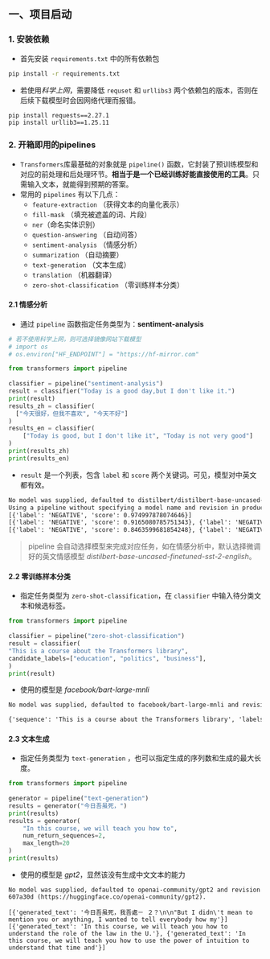   
## 一、项目启动  
### 1. 安装依赖  
- 首先安装 `requirements.txt` 中的所有依赖包  
```bash  
pip install -r requirements.txt
```  
- 若使用*科学上网*，需要降低 `requset` 和 `urllibs3` 两个依赖包的版本，否则在后续下载模型时会因网络代理而报错。
```bash
pip install requests==2.27.1
pip install urllib3==1.25.11  
```
### 2. 开箱即用的pipelines  

- `Transformers`库最基础的对象就是 `pipeline()` 函数，它封装了预训练模型和对应的前处理和后处理环节。**相当于是一个已经训练好能直接使用的工具**。只需输入文本，就能得到预期的答案。
- 常用的 `pipelines` 有以下几点：
	- `feature-extraction` （获得文本的向量化表示）
	- `fill-mask` （填充被遮盖的词、片段）
	- `ner`（命名实体识别）
	- `question-answering` （自动问答）
	- `sentiment-analysis` （情感分析）
	- `summarization` （自动摘要）
	- `text-generation` （文本生成）
	- `translation` （机器翻译）
	- `zero-shot-classification` （零训练样本分类）

#### 2.1 情感分析
- 通过 `pipeline` 函数指定任务类型为：**sentiment-analysis**
```python
# 若不使用科学上网，则可选择镜像网站下载模型
# import os
# os.environ["HF_ENDPOINT"] = "https://hf-mirror.com"

from transformers import pipeline  
  
classifier = pipeline("sentiment-analysis")  
result = classifier("Today is a good day,but I don't like it.")  
print(result)  
results_zh = classifier(  
  ["今天很好，但我不喜欢", "今天不好"]  
)  
results_en = classifier(  
    ["Today is good, but I don't like it", "Today is not very good"]  
)  
print(results_zh)  
print(results_en)
```
- `result` 是一个列表，包含 `label` 和 `score` 两个关键词。可见，模型对中英文都有效。
```txt
No model was supplied, defaulted to distilbert/distilbert-base-uncased-finetuned-sst-2-english and revision 714eb0f (https://huggingface.co/distilbert/distilbert-base-uncased-finetuned-sst-2-english).
Using a pipeline without specifying a model name and revision in production is not recommended.
[{'label': 'NEGATIVE', 'score': 0.974997878074646}]
[{'label': 'NEGATIVE', 'score': 0.9165080785751343}, {'label': 'NEGATIVE', 'score': 0.6466353535652161}]
[{'label': 'NEGATIVE', 'score': 0.8463599681854248}, {'label': 'NEGATIVE', 'score': 0.9997707009315491}]
```

> pipeline 会自动选择模型来完成对应任务，如在情感分析中，默认选择微调好的英文情感模型 _distilbert-base-uncased-finetuned-sst-2-english_。


#### 2.2 零训练样本分类
- 指定任务类型为 `zero-shot-classification`，在 `classifier` 中输入待分类文本和候选标签。
```python
from transformers import pipeline  
  
classifier = pipeline("zero-shot-classification")  
result = classifier(  
"This is a course about the Transformers library",  
candidate_labels=["education", "politics", "business"],  
)  
print(result)
```
- 使用的模型是 _facebook/bart-large-mnli_
```txt
No model was supplied, defaulted to facebook/bart-large-mnli and revision d7645e1 (https://huggingface.co/facebook/bart-large-mnli).

{'sequence': 'This is a course about the Transformers library', 'labels': ['education', 'business', 'politics'], 'scores': [0.8445993065834045, 0.11197393387556076, 0.043426718562841415]}
```

#### 2.3 文本生成
- 指定任务类型为 `text-generation` ，也可以指定生成的序列数和生成的最大长度。
```python
from transformers import pipeline  
  
generator = pipeline("text-generation")  
results = generator("今日吾虽死，")  
print(results)  
results = generator(  
    "In this course, we will teach you how to",  
    num_return_sequences=2,  
    max_length=20  
)  
print(results)
```
- 使用的模型是 _gpt2_，显然该没有生成中文文本的能力
```text
No model was supplied, defaulted to openai-community/gpt2 and revision 607a30d (https://huggingface.co/openai-community/gpt2).

[{'generated_text': '今日吾虽死，我吾處－ ２？\n\n"But I didn\'t mean to mention you or anything, I wanted to tell everybody how my'}]
[{'generated_text': 'In this course, we will teach you how to understand the role of the law in the U.'}, {'generated_text': 'In this course, we will teach you how to use the power of intuition to understand that time and'}]

```